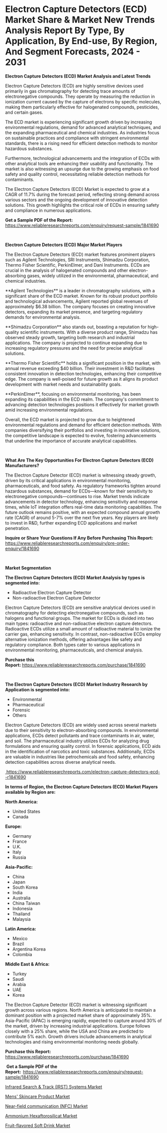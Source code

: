 <p><h1>Electron Capture Detectors (ECD) Market Share & Market New Trends Analysis Report By Type, By Application, By End-use, By Region, And Segment Forecasts, 2024 - 2031</h1></p><p><strong>Electron Capture Detectors (ECD) Market Analysis and Latest Trends</strong></p>
<p><p>Electron Capture Detectors (ECD) are highly sensitive devices used primarily in gas chromatography for detecting trace amounts of electronegative compounds. They operate by measuring the reduction in ionization current caused by the capture of electrons by specific molecules, making them particularly effective for halogenated compounds, pesticides, and certain gases. </p><p>The ECD market is experiencing significant growth driven by increasing environmental regulations, demand for advanced analytical techniques, and the expanding pharmaceutical and chemical industries. As industries focus on sustainable practices and compliance with stringent environmental standards, there is a rising need for efficient detection methods to monitor hazardous substances. </p><p>Furthermore, technological advancements and the integration of ECDs with other analytical tools are enhancing their usability and functionality. The market is also witnessing an upsurge due to the growing emphasis on food safety and quality control, necessitating reliable detection methods for contaminants. </p><p>The Electron Capture Detectors (ECD) Market is expected to grow at a CAGR of 11.7% during the forecast period, reflecting strong demand across various sectors and the ongoing development of innovative detection solutions. This growth highlights the critical role of ECDs in ensuring safety and compliance in numerous applications.</p></p>
<p><strong>Get a Sample PDF of the Report:&nbsp;</strong> <a href="https://www.reliableresearchreports.com/enquiry/request-sample/1841690?utm_campaign=117&utm_medium=2&utm_source=Github&utm_content=ia&utm_term=31122024&utm_id=electron-capture-detectors-ecd">https://www.reliableresearchreports.com/enquiry/request-sample/1841690</a></p>
<p>&nbsp;</p>
<p><strong>Electron Capture Detectors (ECD) Major Market Players</strong></p>
<p><p>The Electron Capture Detectors (ECD) market features prominent players such as Agilent Technologies, SRI Instruments, Shimadzu Corporation, Thermo Fisher Scientific, PerkinElmer, and Dani Instruments. ECDs are crucial in the analysis of halogenated compounds and other electron-absorbing gases, widely utilized in the environmental, pharmaceutical, and chemical industries.</p><p>**Agilent Technologies** is a leader in chromatography solutions, with a significant share of the ECD market. Known for its robust product portfolio and technological advancements, Agilent reported global revenues of approximately $6.38 billion. The company focuses on creating innovative detectors, expanding its market presence, and targeting regulatory demands for environmental analysis.</p><p>**Shimadzu Corporation** also stands out, boasting a reputation for high-quality scientific instruments. With a diverse product range, Shimadzu has observed steady growth, targeting both research and industrial applications. The company is projected to continue expanding due to increasing regulatory pressures and the need for precise analytical solutions.</p><p>**Thermo Fisher Scientific** holds a significant position in the market, with annual revenue exceeding $40 billion. Their investment in R&D facilitates consistent innovation in detection technologies, enhancing their competitive edge. The company is well-poised for future growth as it aligns its product development with market needs and sustainability goals.</p><p>**PerkinElmer**, focusing on environmental monitoring, has been expanding its capabilities in the ECD realm. The company's commitment to advancing detection technologies positions it effectively for market growth amid increasing environmental regulations.</p><p>Overall, the ECD market is projected to grow due to heightened environmental regulations and demand for efficient detection methods. With companies diversifying their portfolios and investing in innovative solutions, the competitive landscape is expected to evolve, fostering advancements that underline the importance of accurate analytical capabilities.</p></p>
<p>&nbsp;</p>
<p><strong>What Are The Key Opportunities For Electron Capture Detectors (ECD) Manufacturers?</strong></p>
<p><p>The Electron Capture Detector (ECD) market is witnessing steady growth, driven by its critical applications in environmental monitoring, pharmaceuticals, and food safety. As regulatory frameworks tighten around hazardous substances, demand for ECDs—known for their sensitivity to electronegative compounds—continues to rise. Market trends indicate advancements in detector technology, enhancing sensitivity and response times, while IoT integration offers real-time data monitoring capabilities. The future outlook remains positive, with an expected compound annual growth rate (CAGR) of around 5-7% over the next five years. Key players are likely to invest in R&D, further expanding ECD applications and market penetration.</p></p>
<p><strong>Inquire or Share Your Questions If Any Before Purchasing This Report:</strong> <a href="https://www.reliableresearchreports.com/enquiry/pre-order-enquiry/1841690?utm_campaign=117&utm_medium=2&utm_source=Github&utm_content=ia&utm_term=31122024&utm_id=electron-capture-detectors-ecd">https://www.reliableresearchreports.com/enquiry/pre-order-enquiry/1841690</a></p>
<p>&nbsp;</p>
<p><strong>Market Segmentation</strong></p>
<p><strong>The Electron Capture Detectors (ECD) Market Analysis by types is segmented into:</strong></p>
<p><ul><li>Radioactive Electron Capture Detector</li><li>Non-radioactive Electron Capture Detector</li></ul></p>
<p><p>Electron Capture Detectors (ECD) are sensitive analytical devices used in chromatography for detecting electronegative compounds, such as halogens and functional groups. The market for ECDs is divided into two main types: radioactive and non-radioactive electron capture detectors. Radioactive ECDs utilize a small amount of radioactive material to ionize the carrier gas, enhancing sensitivity. In contrast, non-radioactive ECDs employ alternative ionization methods, offering advantages like safety and regulatory compliance. Both types cater to various applications in environmental monitoring, pharmaceuticals, and chemical analysis.</p></p>
<p><strong>Purchase this Report:&nbsp;</strong><a href="https://www.reliableresearchreports.com/purchase/1841690?utm_campaign=117&utm_medium=2&utm_source=Github&utm_content=ia&utm_term=31122024&utm_id=electron-capture-detectors-ecd">https://www.reliableresearchreports.com/purchase/1841690</a></p>
<p>&nbsp;</p>
<p><strong>The Electron Capture Detectors (ECD) Market Industry Research by Application is segmented into:</strong></p>
<p><ul><li>Environmental</li><li>Pharmaceutical</li><li>Forensic</li><li>Others</li></ul></p>
<p><p>Electron Capture Detectors (ECD) are widely used across several markets due to their sensitivity to electron-absorbing compounds. In environmental applications, ECDs detect pollutants and trace contaminants in air, water, and soil. The pharmaceutical industry utilizes ECDs for analyzing drug formulations and ensuring quality control. In forensic applications, ECD aids in the identification of narcotics and toxic substances. Additionally, ECDs are valuable in industries like petrochemicals and food safety, enhancing detection capabilities across diverse analytical needs.</p></p>
<p><a href="https://www.reliableresearchreports.com/electron-capture-detectors-ecd--r1841690?utm_campaign=117&utm_medium=2&utm_source=Github&utm_content=ia&utm_term=31122024&utm_id=electron-capture-detectors-ecd">&nbsp;https://www.reliableresearchreports.com/electron-capture-detectors-ecd--r1841690</a></p>
<p><strong>In terms of Region, the Electron Capture Detectors (ECD) Market Players available by Region are:</strong></p>
<p>
    <p> <strong> North America: </strong>
        <ul>
            <li>United States</li>
            <li>Canada</li>
        </ul>
        </p> 
    <p> <strong> Europe: </strong>
        <ul>
            <li>Germany</li>
            <li>France</li>
            <li>U.K.</li>
            <li>Italy</li>
            <li>Russia</li>
        </ul>
        </p> 
    <p> <strong> Asia-Pacific: </strong>
        <ul>
            <li>China</li>
            <li>Japan</li>
            <li>South Korea</li>
            <li>India</li>
            <li>Australia</li>
            <li>China Taiwan</li>
            <li>Indonesia</li>
            <li>Thailand</li>
            <li>Malaysia</li>
        </ul>
        </p> 
    <p> <strong> Latin America: </strong>
        <ul>
            <li>Mexico</li>
            <li>Brazil</li>
            <li>Argentina Korea</li>
            <li>Colombia</li>
        </ul>
        </p> 
    <p> <strong> Middle East & Africa: </strong>
        <ul>
            <li>Turkey</li>
            <li>Saudi</li>
            <li>Arabia</li>
            <li>UAE</li>
            <li>Korea</li>
        </ul>
    </p>
    </p>
<p><p>The Electron Capture Detector (ECD) market is witnessing significant growth across various regions. North America is anticipated to maintain a dominant position with a projected market share of approximately 35%. Asia-Pacific (APAC) is emerging rapidly, expected to capture around 30% of the market, driven by increasing industrial applications. Europe follows closely with a 25% share, while the USA and China are predicted to contribute 5% each. Growth drivers include advancements in analytical technologies and rising environmental monitoring needs globally.</p></p>
<p><strong>Purchase this Report: </strong><a href="https://www.reliableresearchreports.com/purchase/1841690?utm_campaign=117&utm_medium=2&utm_source=Github&utm_content=ia&utm_term=31122024&utm_id=electron-capture-detectors-ecd">https://www.reliableresearchreports.com/purchase/1841690</a></p>
<p>&nbsp;<strong>Get a Sample PDF of the Report:&nbsp;&nbsp;</strong><a href="https://www.reliableresearchreports.com/enquiry/request-sample/1841690?utm_campaign=117&utm_medium=2&utm_source=Github&utm_content=ia&utm_term=31122024&utm_id=electron-capture-detectors-ecd">https://www.reliableresearchreports.com/enquiry/request-sample/1841690</a></p>
<p><strong></strong></p>
<p><p><a href="https://github.com/zuccoshenna242/Market-Research-Report-List-1/blob/main/infrared-search-track-irst-systems-market.md?utm_campaign=117&utm_medium=2&utm_source=Github&utm_content=ia&utm_term=31122024&utm_id=electron-capture-detectors-ecd">Infrared Search & Track (IRST) Systems Market</a></p><p><a href="https://github.com/AlisaRowe24/Market-Research-Report-List-1/blob/main/mens-skincare-product-market.md?utm_campaign=117&utm_medium=2&utm_source=Github&utm_content=ia&utm_term=31122024&utm_id=electron-capture-detectors-ecd">Mens' Skincare Product Market</a></p><p><a href="https://github.com/HobertDavis43/Market-Research-Report-List-1/blob/main/near-field-communication-nfc-market.md?utm_campaign=117&utm_medium=2&utm_source=Github&utm_content=ia&utm_term=31122024&utm_id=electron-capture-detectors-ecd">Near-field communication (NFC) Market</a></p><p><a href="https://github.com/jaquelynhasenaue8/Market-Research-Report-List-1/blob/main/ammonium-hexaftorosilicat-market.md?utm_campaign=117&utm_medium=2&utm_source=Github&utm_content=ia&utm_term=31122024&utm_id=electron-capture-detectors-ecd">Ammonium Hexaftorosilicat Market</a></p><p><a href="https://github.com/arvelm4nthig/Market-Research-Report-List-1/blob/main/fruit-flavored-soft-drink-market.md?utm_campaign=117&utm_medium=2&utm_source=Github&utm_content=ia&utm_term=31122024&utm_id=electron-capture-detectors-ecd">Fruit-flavored Soft Drink Market</a></p></p>